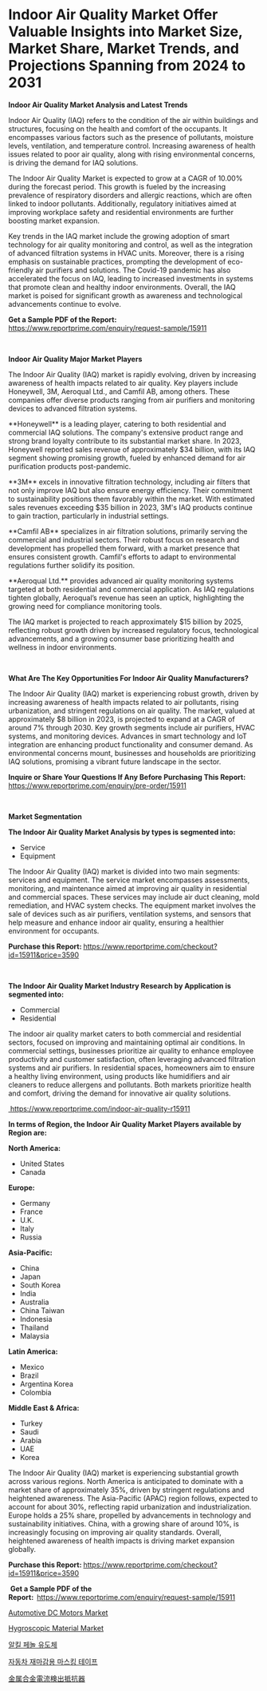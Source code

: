 <p><h1>Indoor Air Quality Market Offer Valuable Insights into Market Size, Market Share, Market Trends, and Projections Spanning from 2024 to 2031</h1></p><p><strong>Indoor Air Quality Market Analysis and Latest Trends</strong></p>
<p><p>Indoor Air Quality (IAQ) refers to the condition of the air within buildings and structures, focusing on the health and comfort of the occupants. It encompasses various factors such as the presence of pollutants, moisture levels, ventilation, and temperature control. Increasing awareness of health issues related to poor air quality, along with rising environmental concerns, is driving the demand for IAQ solutions.</p><p>The Indoor Air Quality Market is expected to grow at a CAGR of 10.00% during the forecast period. This growth is fueled by the increasing prevalence of respiratory disorders and allergic reactions, which are often linked to indoor pollutants. Additionally, regulatory initiatives aimed at improving workplace safety and residential environments are further boosting market expansion. </p><p>Key trends in the IAQ market include the growing adoption of smart technology for air quality monitoring and control, as well as the integration of advanced filtration systems in HVAC units. Moreover, there is a rising emphasis on sustainable practices, prompting the development of eco-friendly air purifiers and solutions. The Covid-19 pandemic has also accelerated the focus on IAQ, leading to increased investments in systems that promote clean and healthy indoor environments. Overall, the IAQ market is poised for significant growth as awareness and technological advancements continue to evolve.</p></p>
<p><strong>Get a Sample PDF of the Report:&nbsp;</strong> <a href="https://www.reportprime.com/enquiry/request-sample/15911">https://www.reportprime.com/enquiry/request-sample/15911</a></p>
<p>&nbsp;</p>
<p><strong>Indoor Air Quality Major Market Players</strong></p>
<p><p>The Indoor Air Quality (IAQ) market is rapidly evolving, driven by increasing awareness of health impacts related to air quality. Key players include Honeywell, 3M, Aeroqual Ltd., and Camfil AB, among others. These companies offer diverse products ranging from air purifiers and monitoring devices to advanced filtration systems.</p><p>**Honeywell** is a leading player, catering to both residential and commercial IAQ solutions. The company's extensive product range and strong brand loyalty contribute to its substantial market share. In 2023, Honeywell reported sales revenue of approximately $34 billion, with its IAQ segment showing promising growth, fueled by enhanced demand for air purification products post-pandemic.</p><p>**3M** excels in innovative filtration technology, including air filters that not only improve IAQ but also ensure energy efficiency. Their commitment to sustainability positions them favorably within the market. With estimated sales revenues exceeding $35 billion in 2023, 3M's IAQ products continue to gain traction, particularly in industrial settings.</p><p>**Camfil AB** specializes in air filtration solutions, primarily serving the commercial and industrial sectors. Their robust focus on research and development has propelled them forward, with a market presence that ensures consistent growth. Camfil's efforts to adapt to environmental regulations further solidify its position.</p><p>**Aeroqual Ltd.** provides advanced air quality monitoring systems targeted at both residential and commercial application. As IAQ regulations tighten globally, Aeroqual’s revenue has seen an uptick, highlighting the growing need for compliance monitoring tools.</p><p>The IAQ market is projected to reach approximately $15 billion by 2025, reflecting robust growth driven by increased regulatory focus, technological advancements, and a growing consumer base prioritizing health and wellness in indoor environments.</p></p>
<p>&nbsp;</p>
<p><strong>What Are The Key Opportunities For Indoor Air Quality Manufacturers?</strong></p>
<p><p>The Indoor Air Quality (IAQ) market is experiencing robust growth, driven by increasing awareness of health impacts related to air pollutants, rising urbanization, and stringent regulations on air quality. The market, valued at approximately $8 billion in 2023, is projected to expand at a CAGR of around 7% through 2030. Key growth segments include air purifiers, HVAC systems, and monitoring devices. Advances in smart technology and IoT integration are enhancing product functionality and consumer demand. As environmental concerns mount, businesses and households are prioritizing IAQ solutions, promising a vibrant future landscape in the sector.</p></p>
<p><strong>Inquire or Share Your Questions If Any Before Purchasing This Report:</strong> <a href="https://www.reportprime.com/enquiry/pre-order/15911">https://www.reportprime.com/enquiry/pre-order/15911</a></p>
<p>&nbsp;</p>
<p><strong>Market Segmentation</strong></p>
<p><strong>The Indoor Air Quality Market Analysis by types is segmented into:</strong></p>
<p><ul><li>Service</li><li>Equipment</li></ul></p>
<p><p>The Indoor Air Quality (IAQ) market is divided into two main segments: services and equipment. The service market encompasses assessments, monitoring, and maintenance aimed at improving air quality in residential and commercial spaces. These services may include air duct cleaning, mold remediation, and HVAC system checks. The equipment market involves the sale of devices such as air purifiers, ventilation systems, and sensors that help measure and enhance indoor air quality, ensuring a healthier environment for occupants.</p></p>
<p><strong>Purchase this Report:&nbsp;</strong><a href="https://www.reportprime.com/checkout?id=15911&price=3590">https://www.reportprime.com/checkout?id=15911&price=3590</a></p>
<p>&nbsp;</p>
<p><strong>The Indoor Air Quality Market Industry Research by Application is segmented into:</strong></p>
<p><ul><li>Commercial</li><li>Residential</li></ul></p>
<p><p>The indoor air quality market caters to both commercial and residential sectors, focused on improving and maintaining optimal air conditions. In commercial settings, businesses prioritize air quality to enhance employee productivity and customer satisfaction, often leveraging advanced filtration systems and air purifiers. In residential spaces, homeowners aim to ensure a healthy living environment, using products like humidifiers and air cleaners to reduce allergens and pollutants. Both markets prioritize health and comfort, driving the demand for innovative air quality solutions.</p></p>
<p><a href="https://www.reportprime.com/indoor-air-quality-r15911">&nbsp;https://www.reportprime.com/indoor-air-quality-r15911</a></p>
<p><strong>In terms of Region, the Indoor Air Quality Market Players available by Region are:</strong></p>
<p>
    <p> <strong> North America: </strong>
        <ul>
            <li>United States</li>
            <li>Canada</li>
        </ul>
        </p> 
    <p> <strong> Europe: </strong>
        <ul>
            <li>Germany</li>
            <li>France</li>
            <li>U.K.</li>
            <li>Italy</li>
            <li>Russia</li>
        </ul>
        </p> 
    <p> <strong> Asia-Pacific: </strong>
        <ul>
            <li>China</li>
            <li>Japan</li>
            <li>South Korea</li>
            <li>India</li>
            <li>Australia</li>
            <li>China Taiwan</li>
            <li>Indonesia</li>
            <li>Thailand</li>
            <li>Malaysia</li>
        </ul>
        </p> 
    <p> <strong> Latin America: </strong>
        <ul>
            <li>Mexico</li>
            <li>Brazil</li>
            <li>Argentina Korea</li>
            <li>Colombia</li>
        </ul>
        </p> 
    <p> <strong> Middle East & Africa: </strong>
        <ul>
            <li>Turkey</li>
            <li>Saudi</li>
            <li>Arabia</li>
            <li>UAE</li>
            <li>Korea</li>
        </ul>
    </p>
    </p>
<p><p>The Indoor Air Quality (IAQ) market is experiencing substantial growth across various regions. North America is anticipated to dominate with a market share of approximately 35%, driven by stringent regulations and heightened awareness. The Asia-Pacific (APAC) region follows, expected to account for about 30%, reflecting rapid urbanization and industrialization. Europe holds a 25% share, propelled by advancements in technology and sustainability initiatives. China, with a growing share of around 10%, is increasingly focusing on improving air quality standards. Overall, heightened awareness of health impacts is driving market expansion globally.</p></p>
<p><strong>Purchase this Report: </strong><a href="https://www.reportprime.com/checkout?id=15911&price=3590">https://www.reportprime.com/checkout?id=15911&price=3590</a></p>
<p>&nbsp;<strong>Get a Sample PDF of the Report:&nbsp;&nbsp;</strong><a href="https://www.reportprime.com/enquiry/request-sample/15911">https://www.reportprime.com/enquiry/request-sample/15911</a></p>
<p><strong></strong></p>
<p><p><a href="https://issuu.com/reportprime-2/docs/automotive-dc-motors-market-size-20_6ea3ad4771e0e2">Automotive DC Motors Market</a></p><p><a href="https://medium.com/@colin.paterson6579/the-global-hygroscopic-material-market-is-at-the-forefront-of-innovation-driving-rapid-industry-3b02b3566c25">Hygroscopic Material Market</a></p><p><a href="https://medium.com/@joespinka88967/alkyl-phenol-derivatives-market-%EC%9D%98-%EA%B8%80%EB%A1%9C%EB%B2%8C-%EC%8B%9C%EC%9E%A5-%EA%B0%9C%EC%9A%94%EB%8A%94-%EC%A0%84-%EC%84%B8%EA%B3%84-%EB%B0%8F-%EC%A3%BC%EC%9A%94-%EC%8B%9C%EC%9E%A5%EC%9D%98-%EC%82%B0%EC%97%85%EC%97%90-%EC%98%81%ED%96%A5%EC%9D%84-%EB%AF%B8%EC%B9%98%EB%8A%94-%EC%A3%BC%EC%9A%94-%ED%8A%B8%EB%A0%8C%EB%93%9C%EC%97%90-%EB%8C%80%ED%95%9C-%EB%8F%85%ED%8A%B9%ED%95%9C-%EA%B4%80%EC%A0%90%EC%9D%84-%EC%A0%9C%EA%B3%B5%ED%95%A9%EB%8B%88%EB%8B%A4-ad0e47a6b80f">알킬 페놀 유도체</a></p><p><a href="https://medium.com/@zlpjbqkb72/%EC%84%B8%EA%B3%84-masking-tapes-for-automotive-refinish-market-%EC%9D%80-2024%EC%97%90%EC%84%9C-2031%EB%A1%9C-%EC%97%B0%ED%8F%89%EA%B7%A0-%EC%A6%9D%EA%B0%80%EC%9C%A8%EC%9D%84-%EB%B3%B4%EC%9D%BC-%EA%B2%83%EC%9C%BC%EB%A1%9C-%EC%98%88%EC%83%81%EB%90%A9%EB%8B%88%EB%8B%A4-07d66048b928">자동차 재마감용 마스킹 테이프</a></p><p><a href="https://medium.com/@grarrity46/metal-alloy-current-sensing-resistor-0dc85353b07d">金属合金電流検出抵抗器</a></p></p>